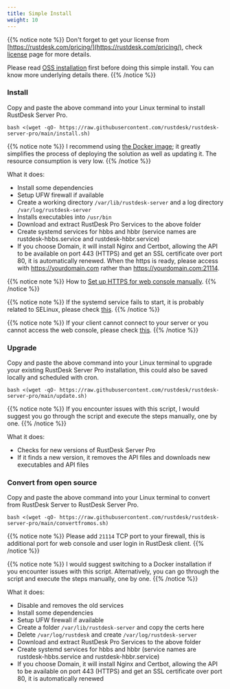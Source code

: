 ```yaml
---
title: Simple Install
weight: 10
---
```


{{% notice note %}}
Don't forget to get your license from [https://rustdesk.com/pricing/](https://rustdesk.com/pricing/), check [license](https://rustdesk.com/docs/en/self-host/rustdesk-server-pro/license/) page for more details.

Please read [OSS installation](https://rustdesk.com/docs/en/self-host/rustdesk-server-oss/install/) first before doing this simple install. You can know more underlying details there.
{{% /notice %}}

### Install

Copy and paste the above command into your Linux terminal to install RustDesk Server Pro.

`bash <(wget -qO- https://raw.githubusercontent.com/rustdesk/rustdesk-server-pro/main/install.sh)`

{{% notice note %}}
I recommend using [the Docker image](https://rustdesk.com/docs/en/self-host/rustdesk-server-pro/installscript/docker/#docker-compose); it greatly simplifies the process of deploying the solution as well as updating it. The resource consumption is very low.
{{% /notice %}}

What it does:

- Install some dependencies
- Setup UFW firewall if available
- Create a working directory `/var/lib/rustdesk-server` and a log directory `/var/log/rustdesk-server`
- Installs executables into `/usr/bin`
- Download and extract RustDesk Pro Services to the above folder
- Create systemd services for hbbs and hbbr (service names are rustdesk-hbbs.service and rustdesk-hbbr.service)
- If you choose Domain, it will install Nginx and Certbot, allowing the API to be available on port 443 (HTTPS) and get an SSL certificate over port 80, it is automatically renewed. When the https is ready, please access with https://yourdomain.com rather than https://yourdomain.com:21114.

{{% notice note %}}
How to [Set up HTTPS for web console manually](https://rustdesk.com/docs/en/self-host/rustdesk-server-pro/faq/#set-up-https-for-web-console-manually).
{{% /notice %}}

{{% notice note %}}
If the systemd service fails to start, it is probably related to SELinux, please check [this](https://rustdesk.com/docs/en/self-host/rustdesk-server-pro/faq/#selinux).
{{% /notice %}}

{{% notice note %}}
If your client cannot connect to your server or you cannot access the web console, please check [this](https://rustdesk.com/docs/en/self-host/rustdesk-server-pro/faq/#firewall).
{{% /notice %}}

### Upgrade

Copy and paste the above command into your Linux terminal to upgrade your existing RustDesk Server Pro installation, this could also be saved locally and scheduled with cron.

`bash <(wget -qO- https://raw.githubusercontent.com/rustdesk/rustdesk-server-pro/main/update.sh)`

{{% notice note %}}
If you encounter issues with this script, I would suggest you go through the script and execute the steps manually, one by one.
{{% /notice %}}

What it does:

- Checks for new versions of RustDesk Server Pro
- If it finds a new version, it removes the API files and downloads new executables and API files

### Convert from open source

Copy and paste the above command into your Linux terminal to convert from RustDesk Server to RustDesk Server Pro.

`bash <(wget -qO- https://raw.githubusercontent.com/rustdesk/rustdesk-server-pro/main/convertfromos.sh)`

{{% notice note %}}
Please add `21114` TCP port to your firewall, this is additional port for web console and user login in RustDesk client.
{{% /notice %}}

{{% notice note %}}
I would suggest switching to a Docker installation if you encounter issues with this script. Alternatively, you can go through the script and execute the steps manually, one by one.
{{% /notice %}}

What it does:

- Disable and removes the old services
- Install some dependencies
- Setup UFW firewall if available
- Create a folder `/var/lib/rustdesk-server` and copy the certs here
- Delete `/var/log/rustdesk` and create `/var/log/rustdesk-server`
- Download and extract RustDesk Pro Services to the above folder
- Create systemd services for hbbs and hbbr (service names are rustdesk-hbbs.service and rustdesk-hbbr.service)
- If you choose Domain, it will install Nginx and Certbot, allowing the API to be available on port 443 (HTTPS) and get an SSL certificate over port 80, it is automatically renewed
